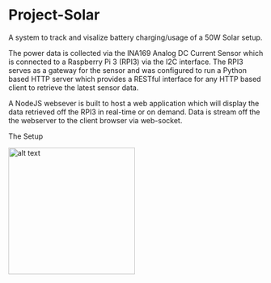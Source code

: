 # Project-Solar
A system to track and visalize battery charging/usage of a 50W Solar setup. 

The power data is collected via the INA169 Analog DC Current Sensor which is connected to a Raspberry Pi 3 (RPI3) via the I2C interface. The RPI3 serves as a gateway for the sensor and was configured to run a Python based HTTP server which provides a RESTful interface for any HTTP based client to retrieve the latest sensor data.

A NodeJS websever is built to host a web application which will display the data retrieved off the RPI3 in real-time or on demand. Data is stream off the the webserver to the client browser via web-socket.





The Setup

<img src="https://raw.githubusercontent.com/laiqinghui/Project-Solar/master/media/panel.jpg" alt="alt text" width="250" height="250"> 